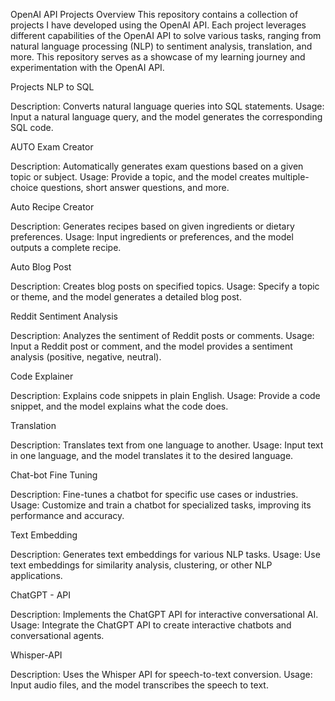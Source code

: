 OpenAI API Projects
Overview
This repository contains a collection of projects I have developed using the OpenAI API. Each project leverages different capabilities of the OpenAI API to solve various tasks, ranging from natural language processing (NLP) to sentiment analysis, translation, and more. This repository serves as a showcase of my learning journey and experimentation with the OpenAI API.

Projects
NLP to SQL

Description: Converts natural language queries into SQL statements.
Usage: Input a natural language query, and the model generates the corresponding SQL code.

AUTO Exam Creator

Description: Automatically generates exam questions based on a given topic or subject.
Usage: Provide a topic, and the model creates multiple-choice questions, short answer questions, and more.

Auto Recipe Creator

Description: Generates recipes based on given ingredients or dietary preferences.
Usage: Input ingredients or preferences, and the model outputs a complete recipe.

Auto Blog Post

Description: Creates blog posts on specified topics.
Usage: Specify a topic or theme, and the model generates a detailed blog post.

Reddit Sentiment Analysis

Description: Analyzes the sentiment of Reddit posts or comments.
Usage: Input a Reddit post or comment, and the model provides a sentiment analysis (positive, negative, neutral).

Code Explainer

Description: Explains code snippets in plain English.
Usage: Provide a code snippet, and the model explains what the code does.

Translation

Description: Translates text from one language to another.
Usage: Input text in one language, and the model translates it to the desired language.

Chat-bot Fine Tuning

Description: Fine-tunes a chatbot for specific use cases or industries.
Usage: Customize and train a chatbot for specialized tasks, improving its performance and accuracy.

Text Embedding

Description: Generates text embeddings for various NLP tasks.
Usage: Use text embeddings for similarity analysis, clustering, or other NLP applications.

ChatGPT - API

Description: Implements the ChatGPT API for interactive conversational AI.
Usage: Integrate the ChatGPT API to create interactive chatbots and conversational agents.

Whisper-API

Description: Uses the Whisper API for speech-to-text conversion.
Usage: Input audio files, and the model transcribes the speech to text.
